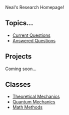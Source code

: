 Neal's Research Homepage!

## Topics...

* [Current Questions](questions/current)
* [Answered Questions](questions/answered)


## Projects

Coming soon...

## Classes

* [Theoretical Mechanics](classical-mechanics)
* [Quantum Mechanics](quantum-mechanics)
* [Math Methods](math-methods)
